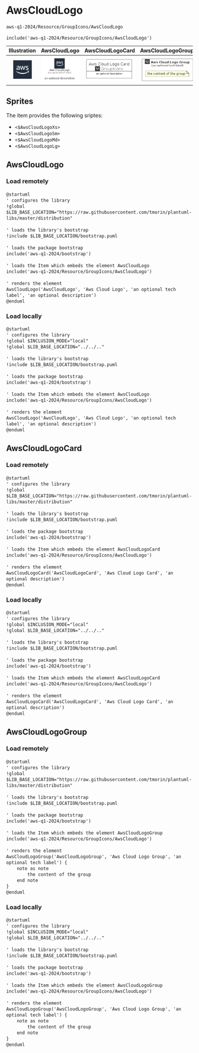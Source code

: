 # AwsCloudLogo


```text
aws-q1-2024/Resource/GroupIcons/AwsCloudLogo
```

```text
include('aws-q1-2024/Resource/GroupIcons/AwsCloudLogo')
```



| Illustration | AwsCloudLogo | AwsCloudLogoCard | AwsCloudLogoGroup |
| :---: | :---: | :---: | :---: |
| ![illustration for Illustration](../../../aws-q1-2024/Resource/GroupIcons/AwsCloudLogo.png) | ![illustration for AwsCloudLogo](../../../aws-q1-2024/Resource/GroupIcons/AwsCloudLogo.Local.png) | ![illustration for AwsCloudLogoCard](../../../aws-q1-2024/Resource/GroupIcons/AwsCloudLogoCard.Local.png) | ![illustration for AwsCloudLogoGroup](../../../aws-q1-2024/Resource/GroupIcons/AwsCloudLogoGroup.Local.png) |



## Sprites
The item provides the following sriptes:

- `<$AwsCloudLogoXs>`
- `<$AwsCloudLogoSm>`
- `<$AwsCloudLogoMd>`
- `<$AwsCloudLogoLg>`





## AwsCloudLogo

### Load remotely
```plantuml
@startuml
' configures the library
!global $LIB_BASE_LOCATION="https://raw.githubusercontent.com/tmorin/plantuml-libs/master/distribution"

' loads the library's bootstrap
!include $LIB_BASE_LOCATION/bootstrap.puml

' loads the package bootstrap
include('aws-q1-2024/bootstrap')

' loads the Item which embeds the element AwsCloudLogo
include('aws-q1-2024/Resource/GroupIcons/AwsCloudLogo')

' renders the element
AwsCloudLogo('AwsCloudLogo', 'Aws Cloud Logo', 'an optional tech label', 'an optional description')
@enduml
```

### Load locally
```plantuml
@startuml
' configures the library
!global $INCLUSION_MODE="local"
!global $LIB_BASE_LOCATION="../../.."

' loads the library's bootstrap
!include $LIB_BASE_LOCATION/bootstrap.puml

' loads the package bootstrap
include('aws-q1-2024/bootstrap')

' loads the Item which embeds the element AwsCloudLogo
include('aws-q1-2024/Resource/GroupIcons/AwsCloudLogo')

' renders the element
AwsCloudLogo('AwsCloudLogo', 'Aws Cloud Logo', 'an optional tech label', 'an optional description')
@enduml
```

## AwsCloudLogoCard

### Load remotely
```plantuml
@startuml
' configures the library
!global $LIB_BASE_LOCATION="https://raw.githubusercontent.com/tmorin/plantuml-libs/master/distribution"

' loads the library's bootstrap
!include $LIB_BASE_LOCATION/bootstrap.puml

' loads the package bootstrap
include('aws-q1-2024/bootstrap')

' loads the Item which embeds the element AwsCloudLogoCard
include('aws-q1-2024/Resource/GroupIcons/AwsCloudLogo')

' renders the element
AwsCloudLogoCard('AwsCloudLogoCard', 'Aws Cloud Logo Card', 'an optional description')
@enduml
```

### Load locally
```plantuml
@startuml
' configures the library
!global $INCLUSION_MODE="local"
!global $LIB_BASE_LOCATION="../../.."

' loads the library's bootstrap
!include $LIB_BASE_LOCATION/bootstrap.puml

' loads the package bootstrap
include('aws-q1-2024/bootstrap')

' loads the Item which embeds the element AwsCloudLogoCard
include('aws-q1-2024/Resource/GroupIcons/AwsCloudLogo')

' renders the element
AwsCloudLogoCard('AwsCloudLogoCard', 'Aws Cloud Logo Card', 'an optional description')
@enduml
```

## AwsCloudLogoGroup

### Load remotely
```plantuml
@startuml
' configures the library
!global $LIB_BASE_LOCATION="https://raw.githubusercontent.com/tmorin/plantuml-libs/master/distribution"

' loads the library's bootstrap
!include $LIB_BASE_LOCATION/bootstrap.puml

' loads the package bootstrap
include('aws-q1-2024/bootstrap')

' loads the Item which embeds the element AwsCloudLogoGroup
include('aws-q1-2024/Resource/GroupIcons/AwsCloudLogo')

' renders the element
AwsCloudLogoGroup('AwsCloudLogoGroup', 'Aws Cloud Logo Group', 'an optional tech label') {
    note as note
        the content of the group
    end note
}
@enduml
```

### Load locally
```plantuml
@startuml
' configures the library
!global $INCLUSION_MODE="local"
!global $LIB_BASE_LOCATION="../../.."

' loads the library's bootstrap
!include $LIB_BASE_LOCATION/bootstrap.puml

' loads the package bootstrap
include('aws-q1-2024/bootstrap')

' loads the Item which embeds the element AwsCloudLogoGroup
include('aws-q1-2024/Resource/GroupIcons/AwsCloudLogo')

' renders the element
AwsCloudLogoGroup('AwsCloudLogoGroup', 'Aws Cloud Logo Group', 'an optional tech label') {
    note as note
        the content of the group
    end note
}
@enduml
```

